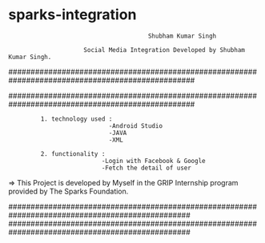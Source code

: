 # sparks-integration
                                           Shubham Kumar Singh

                         Social Media Integration Developed by Shubham Kumar Singh.

    
 ##################################################################################################

 ##################################################################################################
 
             1. technology used :
                                -Android Studio
                                -JAVA
                                -XML
                                
             2. functionality :
                              -Login with Facebook & Google
                              -Fetch the detail of user
                              
                              
                              
  => This Project is developed by Myself in the GRIP Internship program provided by The Sparks Foundation.
  

   #################################################################################################
   #################################################################################################
            
